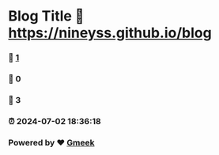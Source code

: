 # Blog Title :link: https://nineyss.github.io/blog 
### :page_facing_up: [1](https://nineyss.github.io/blog/tag.html) 
### :speech_balloon: 0 
### :hibiscus: 3 
### :alarm_clock: 2024-07-02 18:36:18 
### Powered by :heart: [Gmeek](https://github.com/Meekdai/Gmeek)
